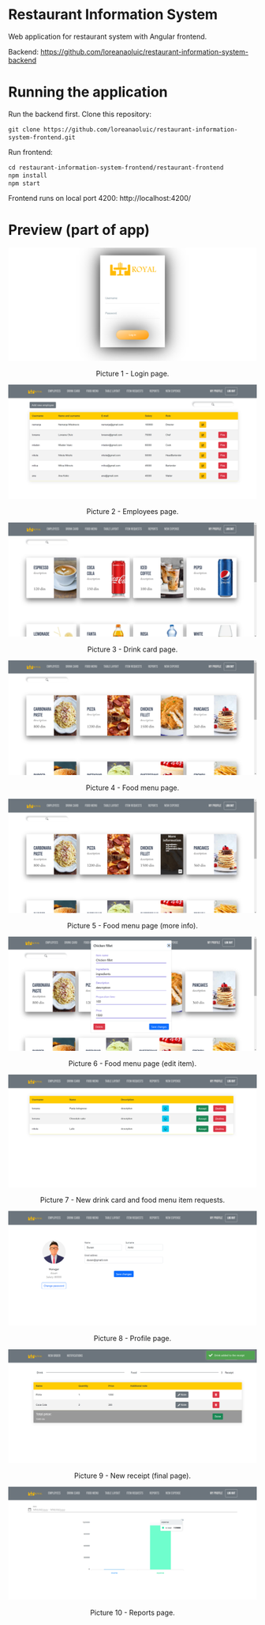 # Restaurant Information System

Web application for restaurant system with Angular frontend.

Backend: https://github.com/loreanaoluic/restaurant-information-system-backend

# Running the application

Run the backend first.
Clone this repository:
```
git clone https://github.com/loreanaoluic/restaurant-information-system-frontend.git
```
Run frontend:
```
cd restaurant-information-system-frontend/restaurant-frontend
npm install
npm start
```

Frontend runs on local port 4200: http://localhost:4200/

# Preview (part of app)

<p align="center">
  <img src="/resources/login.png">
  <p align="center">Picture 1 - Login page.</p>
</p>

<p align="center">
  <img src="/resources/employees.png">
  <p align="center">Picture 2 - Employees page.</p>
</p>

<p align="center">
  <img src="/resources/drink-card.png">
  <p align="center">Picture 3 - Drink card page.</p>
</p>

<p align="center">
  <img src="/resources/food-menu.png">
  <p align="center">Picture 4 - Food menu page.</p>
</p>

<p align="center">
  <img src="/resources/food-menu-more-info.png">
  <p align="center">Picture 5 - Food menu page (more info).</p>
</p>

<p align="center">
  <img src="/resources/food-menu-edit.png">
  <p align="center">Picture 6 - Food menu page (edit item).</p>
</p>

<p align="center">
  <img src="/resources/item-requests.png">
  <p align="center">Picture 7 - New drink card and food menu item requests.</p>
</p>

<p align="center">
  <img src="/resources/profile.png">
  <p align="center">Picture 8 - Profile page.</p>
</p>

<p align="center">
  <img src="/resources/receipt.png">
  <p align="center">Picture 9 - New receipt (final page).</p>
</p>

<p align="center">
  <img src="/resources/reports.png">
  <p align="center">Picture 10 - Reports page.</p>
</p>
